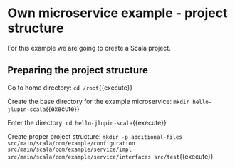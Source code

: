 # Own microservice example - project structure

For this example we are going to create a Scala project.

## Preparing the project structure

Go to home directory:
`cd /root`{{execute}}

Create the base directory for the example microservice:
`mkdir hello-jlupin-scala`{{execute}}

Enter the directory:
`cd hello-jlupin-scala`{{execute}}

Create proper project structure:
`mkdir -p additional-files src/main/scala/com/example/configuration src/main/scala/com/example/service/impl src/main/scala/com/example/service/interfaces src/test`{{execute}}
